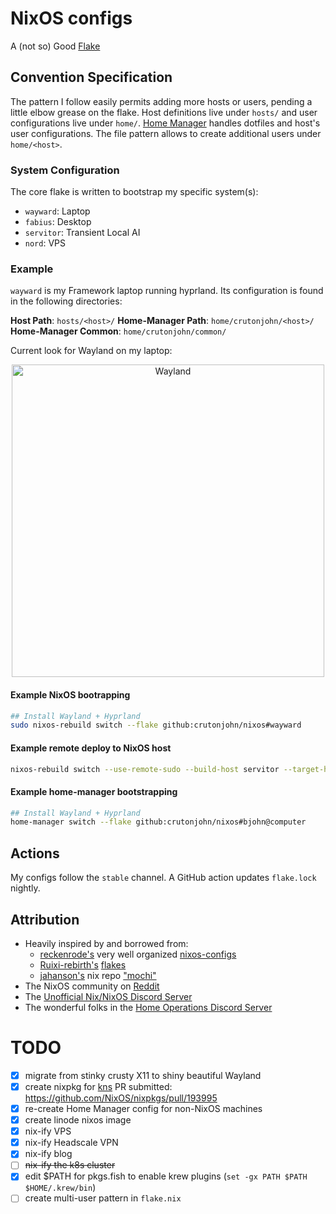# NixOS configs

A (not so) Good [Flake][1]

## Convention Specification

The pattern I follow easily permits adding more hosts or users, pending a little elbow grease on the flake. Host definitions
live under `hosts/` and user configurations live under `home/`. [Home Manager][2] handles dotfiles and host's user configurations.
The file pattern allows to create additional users under `home/<host>`.

### System Configuration

The core flake is written to bootstrap my specific system(s):

- `wayward`: Laptop
- `fabius`: Desktop
- `servitor`: Transient Local AI
- `nord`: VPS

### Example

`wayward` is my Framework laptop running hyprland. Its configuration is found in the following directories:

**Host Path**: `hosts/<host>/`
**Home-Manager Path**: `home/crutonjohn/<host>/`
**Home-Manager Common**: `home/crutonjohn/common/`

Current look for Wayland on my laptop:

<p align="center">
  <a href="https://raw.githubusercontent.com/crutonjohn/nixos/master/framework-wayland.png">
    <img src="https://raw.githubusercontent.com/crutonjohn/nixos/master/framework-wayland.png" width="500px" alt="Wayland"/>
  </a>
</p>

#### Example NixOS bootrapping

```bash
## Install Wayland + Hyprland
sudo nixos-rebuild switch --flake github:crutonjohn/nixos#wayward
```

#### Example remote deploy to NixOS host

```bash
nixos-rebuild switch --use-remote-sudo --build-host servitor --target-host servitor --flake ".#servitor"
```

#### Example home-manager bootstrapping

```bash
## Install Wayland + Hyprland
home-manager switch --flake github:crutonjohn/nixos#bjohn@computer
```

## Actions

My configs follow the `stable` channel.  A GitHub action updates `flake.lock` nightly.

## Attribution
* Heavily inspired by and borrowed from:
  * [reckenrode's](https://github.com/reckenrode) very well organized [nixos-configs](https://github.com/reckenrode/nixos-configs)
  * [Ruixi-rebirth's](https://github.com/Ruixi-rebirth) [flakes](https://github.com/Ruixi-rebirth/flakes)
  * [jahanson's](https://github.com/jahanson) nix repo ["mochi"](https://github.com/jahanson/mochi)
* The NixOS community on [Reddit](https://www.reddit.com/r/NixOS/)
* The [Unofficial Nix/NixOS Discord Server](https://discord.com/invite/RbvHtGa)
* The wonderful folks in the [Home Operations Discord Server](https://discord.gg/home-operations)

# TODO
- [x] migrate from stinky crusty X11 to shiny beautiful Wayland
- [x] create nixpkg for [kns](https://github.com/blendle/kns) PR submitted: https://github.com/NixOS/nixpkgs/pull/193995
- [x] re-create Home Manager config for non-NixOS machines
- [x] create linode nixos image
- [x] nix-ify VPS
- [x] nix-ify Headscale VPN
- [x] nix-ify blog
- [ ] ~~nix-ify the k8s cluster~~
- [X] edit $PATH for pkgs.fish to enable krew plugins (`set -gx PATH $PATH $HOME/.krew/bin`)
- [ ] create multi-user pattern in `flake.nix`

[1]: https://nixos.wiki/wiki/Flakes
[2]: https://github.com/nix-community/home-manager

